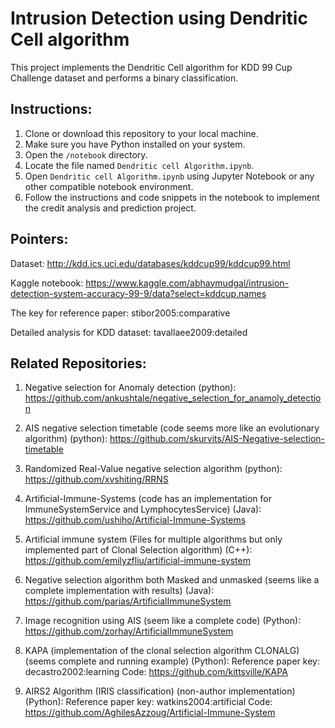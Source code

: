 # Intrusion Detection using Dendritic Cell algorithm
This project implements the Dendritic Cell algorithm for KDD 99 Cup Challenge dataset and performs a binary classification. 

## Instructions: 
1. Clone or download this repository to your local machine.
2. Make sure you have Python installed on your system.
3. Open the `/notebook` directory.
4. Locate the file named `Dendritic cell Algorithm.ipynb`.
5. Open `Dendritic cell Algorithm.ipynb` using Jupyter Notebook or any other compatible notebook environment.
6. Follow the instructions and code snippets in the notebook to implement the credit analysis and prediction project.


## Pointers: 
Dataset: http://kdd.ics.uci.edu/databases/kddcup99/kddcup99.html

Kaggle notebook: https://www.kaggle.com/abhaymudgal/intrusion-detection-system-accuracy-99-9/data?select=kddcup.names

The key for reference paper: stibor2005:comparative

Detailed analysis for KDD dataset: tavallaee2009:detailed

## Related Repositories:

1. Negative selection for Anomaly detection (python): 
https://github.com/ankushtale/negative_selection_for_anamoly_detection

2. AIS negative selection timetable (code seems more like an evolutionary algorithm) (python): 
https://github.com/skurvits/AIS-Negative-selection-timetable

3. Randomized Real-Value negative selection algorithm (python): 
https://github.com/xvshiting/RRNS

4. Artificial-Immune-Systems (code has an implementation for ImmuneSystemService and LymphocytesService) (Java):
https://github.com/ushiho/Artificial-Immune-Systems

5. Artificial immune system (Files for multiple algorithms but only implemented part of Clonal Selection algorithm) (C++):
https://github.com/emilyzfliu/artificial-immune-system

6. Negative selection algorithm both Masked and unmasked (seems like a complete implementation with results) (Java):
https://github.com/parias/ArtificialImmuneSystem

7. Image recognition using AIS (seem like a complete code) (Python):
https://github.com/zorhay/ArtificialImmuneSystem

8. KAPA (implementation of the clonal selection algorithm CLONALG) (seems complete and running example) (Python):
Reference paper key: decastro2002:learning
Code: https://github.com/kittsville/KAPA

9. AIRS2 Algorithm (IRIS classification) (non-author implementation) (Python): 
Reference paper key: watkins2004:artificial
Code: https://github.com/AghilesAzzoug/Artificial-Immune-System
